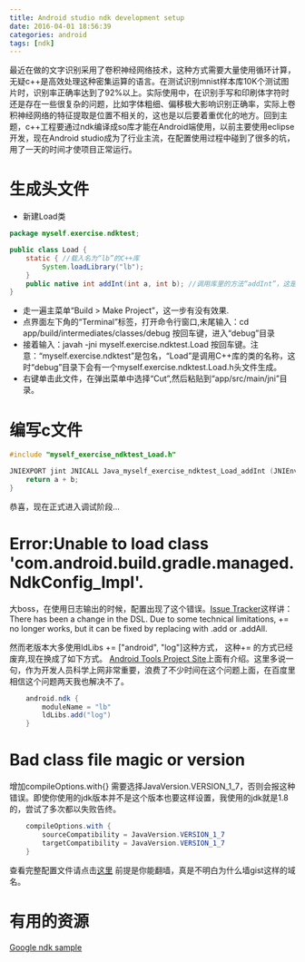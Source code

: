 ```yaml
---
title: Android studio ndk development setup
date: 2016-04-01 18:56:39
categories: android
tags: [ndk]
---
```


最近在做的文字识别采用了卷积神经网络技术，这种方式需要大量使用循环计算，无疑c++是高效处理这种密集运算的语言。在测试识别mnist样本库10K个测试图片时，识别率正确率达到了92%以上。实际使用中，在识别手写和印刷体字符时还是存在一些很复杂的问题，比如字体粗细、偏移极大影响识别正确率，实际上卷积神经网络的特征提取是位置不相关的，这也是以后要着重优化的地方。回到主题，c++工程要通过ndk编译成so库才能在Android端使用，以前主要使用eclipse开发，现在Android studio成为了行业主流，在配置使用过程中碰到了很多的坑，用了一天的时间才使项目正常运行。
<!-- more -->
# 生成头文件

* 新建Load类
``` java
package myself.exercise.ndktest;

public class Load {
    static { //载入名为“lb”的C++库
        System.loadLibrary("lb");
    }
    public native int addInt(int a, int b); //调用库里的方法“addInt”，这是计算a和b两个整数相加
}
```
* 走一遍主菜单“Build > Make Project”，这一步有没有效果.
* 点界面左下角的“Terminal”标签，打开命令行窗口,末尾输入：cd app/build/intermediates/classes/debug 按回车键，进入“debug”目录
* 接着输入：javah -jni myself.exercise.ndktest.Load 按回车键。注意：“myself.exercise.ndktest”是包名，“Load”是调用C++库的类的名称，这时“debug”目录下会有一个myself.exercise.ndktest.Load.h头文件生成。
* 右键单击此文件，在弹出菜单中选择“Cut”,然后粘贴到“app/src/main/jni”目录。

# 编写c文件

``` c
#include "myself_exercise_ndktest_Load.h"

JNIEXPORT jint JNICALL Java_myself_exercise_ndktest_Load_addInt (JNIEnv *, jobject, jint a, jint b) {
    return a + b;
}
```
恭喜，现在正式进入调试阶段...


# Error:Unable to load class 'com.android.build.gradle.managed.NdkConfig_Impl'.
大boss，在使用日志输出的时候，配置出现了这个错误。[Issue Tracker](https://code.google.com/p/android/issues/detail?id=192928&q=label%3Acomponent-tools&colspec=ID%20Type%20Status%20Owner%20Summary%20Stars)这样讲：
There has been a change in the DSL.  Due to some technical limitations, += no longer works, but it can be fixed by replacing with .add or .addAll.

然而老版本大多使用ldLibs += ["android", "log"]这种方式， 这种+= 的方式已经废弃,现在换成了如下方式。 [Android Tools Project Site](http://tools.android.com/tech-docs/new-build-system/gradle-experimental)上面有介绍。这里多说一句，作为开发人员科学上网非常重要，浪费了不少时间在这个问题上面，在百度里相信这个问题两天我也解决不了。

``` java
    android.ndk {
        moduleName = "lb"
        ldLibs.add("log")
    }
```

# Bad class file magic or version
增加compileOptions.with{} 需要选择JavaVersion.VERSION_1_7，否则会报这种错误。即使你使用的jdk版本并不是这个版本也要这样设置，我使用的jdk就是1.8的，尝试了多次都以失败告终。

``` java
    compileOptions.with {
        sourceCompatibility = JavaVersion.VERSION_1_7
        targetCompatibility = JavaVersion.VERSION_1_7
    }
```
查看完整配置文件请点击[这里](https://gist.github.com/dontcry2013/5ceac51f15d5afb8b3f7457f26999906)
前提是你能翻墙，真是不明白为什么墙gist这样的域名。




# 有用的资源
[Google ndk sample](https://github.com/googlesamples/android-ndk)


